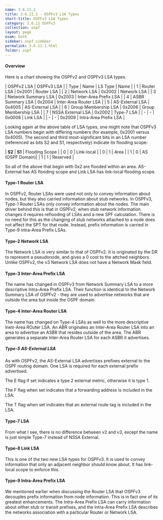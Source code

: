 ```yaml
---
name: 3.6.11.1
title: 3.6.11.1 - OSPFv3 LSA Types
short-title: OSPFv3 LSA Types
category: 3.6.11 OSPFv3
collection: ospf
layout: page
exam: both
sidebar: ospf_sidebar
permalink: 3.6.11.1.html
folder: ospf
---
```

#### Overview
Here is a chart showing the OSPFv2 and OSPFv3 LSA types.

| OSPFv2 LSA | OSPFv3 LSA |
| Type | Name | LS Type | Name |
| 1 | Router LSA | 0x2001 | Router LSA |
| 2 | Network LSA | 0x2002 | Network LSA |
| 3 | Network Summary LSA | 0x2003 | Inter-Area Prefix LSA |
| 4 | ASBR Summary LSA | 0x2004 | Inter-Area Router LSA |
| 5 | AS-External LSA | 0x4005 | AS-External LSA |
| 6 | Group Membership LSA | 0x2006 | Group Membership LSA |
| 7 | NSSA External LSA | 0x2002 | Type-7 LSA |
| - | -  | 0x0008 | Link LSA |
| - | -  | 0x2009 | Intra-Area Prefix LSA |

Looking again at the above table of LSA types, one might note that OSPFv3 LSA numbers begin with differing numbers (for example, 0x2001 versus 0x4005). The second and third most-significant bits in an LSA number (referenced as bits S2 and S1, respectively) indicate its flooding scope:

| **S2** | **S1** | Flooding Scope |
| 0 | 0 | Link-local |
| 0 | 1 | Area |
| 1 | 0 | AS (OSPF Domain)|
| 1 | 1 | Reserved |

So all of the above that begin with 0x2 are flooded within an area. AS-External has AS flooding scope and Link LSA has link-local flooding scope.


#### Type-1 Router LSA
In OSPFv2, Router LSAs were used not only to convey information about nodes, but they also carried information about stub networks. In OSPFv3, Type-1 Router LSAs only convey information about the nodes. The main driver behind this is that in OSPFv2, when stub network information changes it requires reflooding of LSAs and a new SPF calculation. There is no need for this as the changing of stub networks attached to a node does not affect the SPT for that node. Instead, prefix information is carried in Type-9 intra-Area Prefix LSAs.
#### Type-2 Network LSA
The Network LSA is very similar to that of OSPFv2. It is originated by the DR to represent a pseudonode, and gives a 0 cost to the attched neighbors. Unlike OSPFv2, the v3 Network LSA does not have a Network Mask field.
#### Type-3 Inter-Area Prefix LSA
The name has changed in OSPFv3 from Network Summary LSA to a more descriptive Intra-Area Prefix LSA. Their function is identical to the Network Summary LSA of OSPFv2 - they are used to advertise networks that are outside the area but inside the OSPF domain.
#### Type-4 Inter-Area Router LSA
The name has changed on Type-4 LSAs as well to the more descriptive Inetr-Area ROuter LSA. An ABR originates an Inter-Area Router LSA into an area to advertise an ASBR that resides outside of the area. The ABR generates a separate Inter-Area Router LSA for each ASBR it advertises.
##### Type-5 AS-External LSA
As with OSPFv2, the AS-External LSA advertises prefixes external to the OSPF routing domain. One LSA is required for each external prefix advertised.

The E flag if set indicates a type 2 external metric, otherwise it is type 1.

The F flag when set indicates that a forwarding address is included in the LSA.

The T flag when set indicates that an external route tag is included in the LSA.
#### Type-7 LSA
From what I see, there is no difference between v2 and v3, except the name is just simple Type-7 instead of NSSA External.
#### Type-8 Link LSA
This is one of the two new LSA types for OSPFv3. It is used to convey information that only an adjacent neighbor should know about. It has link-local scope to enforce this.
#### Type-9 Intra-Area Prefix LSA
We mentioned earlier when discussing the Router LSA that OSPFv3 decouples prefix information from node information. This is in fact one of its greatest enhancements. The Intra-Area Prefix LSA can carry information about either stub or transit prefixes, and the Intra-Area Prefix LSA describes the networks association with a particular Router or Network LSA.
